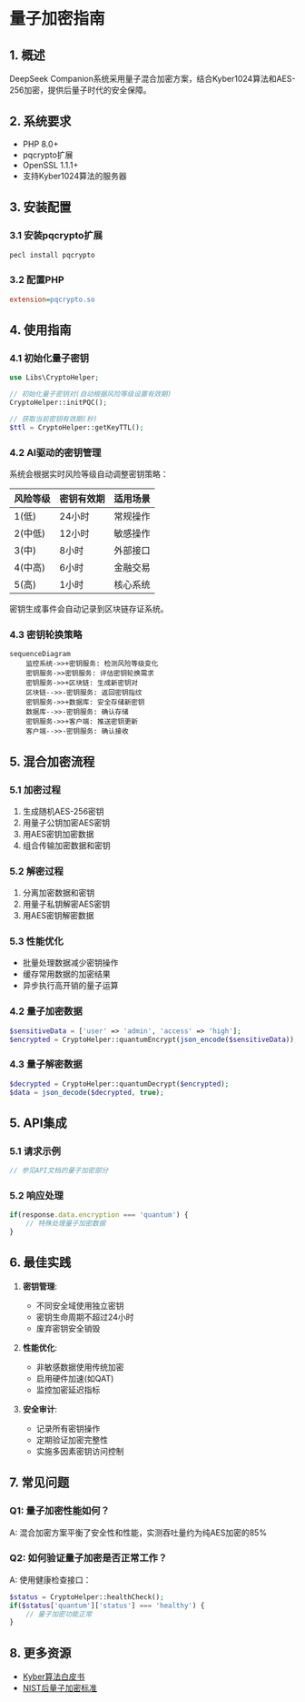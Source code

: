 # 量子加密指南

## 1. 概述
DeepSeek Companion系统采用量子混合加密方案，结合Kyber1024算法和AES-256加密，提供后量子时代的安全保障。

## 2. 系统要求
- PHP 8.0+
- pqcrypto扩展
- OpenSSL 1.1.1+
- 支持Kyber1024算法的服务器

## 3. 安装配置
### 3.1 安装pqcrypto扩展
```bash
pecl install pqcrypto
```

### 3.2 配置PHP
```ini
extension=pqcrypto.so
```

## 4. 使用指南
### 4.1 初始化量子密钥
```php
use Libs\CryptoHelper;

// 初始化量子密钥对(自动根据风险等级设置有效期)
CryptoHelper::initPQC();

// 获取当前密钥有效期(秒)
$ttl = CryptoHelper::getKeyTTL();
```

### 4.2 AI驱动的密钥管理
系统会根据实时风险等级自动调整密钥策略：

| 风险等级 | 密钥有效期 | 适用场景 |
|---------|-----------|---------|
| 1(低)  | 24小时    | 常规操作 |
| 2(中低) | 12小时    | 敏感操作 |
| 3(中)  | 8小时     | 外部接口 |
| 4(中高) | 6小时     | 金融交易 |
| 5(高)  | 1小时     | 核心系统 |

密钥生成事件会自动记录到区块链存证系统。

### 4.3 密钥轮换策略
```mermaid
sequenceDiagram
    监控系统->>+密钥服务: 检测风险等级变化
    密钥服务->>密钥服务: 评估密钥轮换需求
    密钥服务->>+区块链: 生成新密钥对
    区块链-->>-密钥服务: 返回密钥指纹
    密钥服务->>+数据库: 安全存储新密钥
    数据库-->>-密钥服务: 确认存储
    密钥服务->>+客户端: 推送密钥更新
    客户端-->>-密钥服务: 确认接收
```

## 5. 混合加密流程
### 5.1 加密过程
1. 生成随机AES-256密钥
2. 用量子公钥加密AES密钥
3. 用AES密钥加密数据
4. 组合传输加密数据和密钥

### 5.2 解密过程
1. 分离加密数据和密钥
2. 用量子私钥解密AES密钥
3. 用AES密钥解密数据

### 5.3 性能优化
- 批量处理数据减少密钥操作
- 缓存常用数据的加密结果
- 异步执行高开销的量子运算

### 4.2 量子加密数据
```php
$sensitiveData = ['user' => 'admin', 'access' => 'high'];
$encrypted = CryptoHelper::quantumEncrypt(json_encode($sensitiveData));
```

### 4.3 量子解密数据
```php
$decrypted = CryptoHelper::quantumDecrypt($encrypted);
$data = json_decode($decrypted, true);
```

## 5. API集成
### 5.1 请求示例
```javascript
// 参见API文档的量子加密部分
```

### 5.2 响应处理
```javascript
if(response.data.encryption === 'quantum') {
    // 特殊处理量子加密数据
}
```

## 6. 最佳实践
1. **密钥管理**:
   - 不同安全域使用独立密钥
   - 密钥生命周期不超过24小时
   - 废弃密钥安全销毁

2. **性能优化**:
   - 非敏感数据使用传统加密
   - 启用硬件加速(如QAT)
   - 监控加密延迟指标

3. **安全审计**:
   - 记录所有密钥操作
   - 定期验证加密完整性
   - 实施多因素密钥访问控制

## 7. 常见问题
### Q1: 量子加密性能如何？
A: 混合加密方案平衡了安全性和性能，实测吞吐量约为纯AES加密的85%

### Q2: 如何验证量子加密是否正常工作？
A: 使用健康检查接口：
```php
$status = CryptoHelper::healthCheck();
if($status['quantum']['status'] === 'healthy') {
    // 量子加密功能正常
}
```

## 8. 更多资源
- [Kyber算法白皮书](https://pq-crystals.org/kyber/)
- [NIST后量子加密标准](https://csrc.nist.gov/projects/post-quantum-cryptography)
